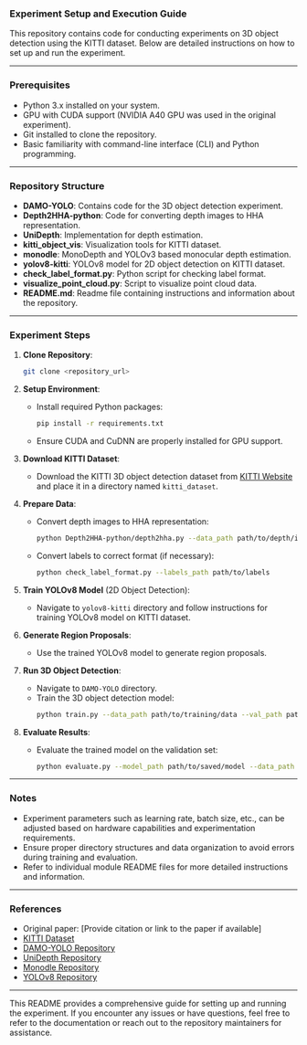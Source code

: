 
### Experiment Setup and Execution Guide

This repository contains code for conducting experiments on 3D object detection using the KITTI dataset. Below are detailed instructions on how to set up and run the experiment.

---

### Prerequisites

- Python 3.x installed on your system.
- GPU with CUDA support (NVIDIA A40 GPU was used in the original experiment).
- Git installed to clone the repository.
- Basic familiarity with command-line interface (CLI) and Python programming.

---

### Repository Structure

- **DAMO-YOLO**: Contains code for the 3D object detection experiment.
- **Depth2HHA-python**: Code for converting depth images to HHA representation.
- **UniDepth**: Implementation for depth estimation.
- **kitti_object_vis**: Visualization tools for KITTI dataset.
- **monodle**: MonoDepth and YOLOv3 based monocular depth estimation.
- **yolov8-kitti**: YOLOv8 model for 2D object detection on KITTI dataset.
- **check_label_format.py**: Python script for checking label format.
- **visualize_point_cloud.py**: Script to visualize point cloud data.
- **README.md**: Readme file containing instructions and information about the repository.

---

### Experiment Steps

1. **Clone Repository**:
   ```bash
   git clone <repository_url>
   ```

2. **Setup Environment**:
   - Install required Python packages:
     ```bash
     pip install -r requirements.txt
     ```
   - Ensure CUDA and CuDNN are properly installed for GPU support.

3. **Download KITTI Dataset**:
   - Download the KITTI 3D object detection dataset from [KITTI Website](http://www.cvlibs.net/datasets/kitti/eval_object.php?obj_benchmark=3d) and place it in a directory named `kitti_dataset`.

4. **Prepare Data**:
   - Convert depth images to HHA representation:
     ```bash
     python Depth2HHA-python/depth2hha.py --data_path path/to/depth/images --output_path path/to/save/hha/images
     ```
   - Convert labels to correct format (if necessary):
     ```bash
     python check_label_format.py --labels_path path/to/labels
     ```

5. **Train YOLOv8 Model** (2D Object Detection):
   - Navigate to `yolov8-kitti` directory and follow instructions for training YOLOv8 model on KITTI dataset.

6. **Generate Region Proposals**:
   - Use the trained YOLOv8 model to generate region proposals.

7. **Run 3D Object Detection**:
   - Navigate to `DAMO-YOLO` directory.
   - Train the 3D object detection model:
     ```bash
     python train.py --data_path path/to/training/data --val_path path/to/validation/data --epochs 140 --lr 0.00125 --lr_decay_steps 90 120 --weight_decay 0.00001 --warmup_epochs 5 --batch_size 32
     ```

8. **Evaluate Results**:
   - Evaluate the trained model on the validation set:
     ```bash
     python evaluate.py --model_path path/to/saved/model --data_path path/to/validation/data
     ```

---

### Notes

- Experiment parameters such as learning rate, batch size, etc., can be adjusted based on hardware capabilities and experimentation requirements.
- Ensure proper directory structures and data organization to avoid errors during training and evaluation.
- Refer to individual module README files for more detailed instructions and information.

---

### References

- Original paper: [Provide citation or link to the paper if available]
- [KITTI Dataset](http://www.cvlibs.net/datasets/kitti/)
- [DAMO-YOLO Repository](https://github.com/tinyvision/DAMO-YOLO)
- [UniDepth Repository](https://github.com/lpiccinelli-eth/UniDepth)
- [Monodle Repository](https://github.com/xinzhuma/monodle)
- [YOLOv8 Repository](https://github.com/ultralytics/ultralytics)

---

This README provides a comprehensive guide for setting up and running the experiment. If you encounter any issues or have questions, feel free to refer to the documentation or reach out to the repository maintainers for assistance.


